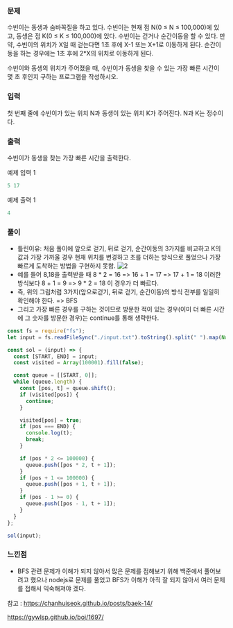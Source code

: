 ### 문제
수빈이는 동생과 숨바꼭질을 하고 있다. 수빈이는 현재 점 N(0 ≤ N ≤ 100,000)에 있고, 동생은 점 K(0 ≤ K ≤ 100,000)에 있다. 수빈이는 걷거나 순간이동을 할 수 있다. 만약, 수빈이의 위치가 X일 때 걷는다면 1초 후에 X-1 또는 X+1로 이동하게 된다. 순간이동을 하는 경우에는 1초 후에 2*X의 위치로 이동하게 된다.

수빈이와 동생의 위치가 주어졌을 때, 수빈이가 동생을 찾을 수 있는 가장 빠른 시간이 몇 초 후인지 구하는 프로그램을 작성하시오.

### 입력
첫 번째 줄에 수빈이가 있는 위치 N과 동생이 있는 위치 K가 주어진다. N과 K는 정수이다.

### 출력
수빈이가 동생을 찾는 가장 빠른 시간을 출력한다.

예제 입력 1 
```jsx
5 17
```

예제 출력 1 
```jsx
4
```
### 풀이 
- 틀린이유: 처음 풀이에 앞으로 걷기, 뒤로 걷기, 순간이동의 3가지를 비교하고 K의 값과 가장 가까울 경우 현재 위치를 변경하고 초를 더하는 방식으로 풀었으나 가장 빠르게 도착하는 방법을 구현하지 못함.
![2](https://user-images.githubusercontent.com/67263146/134632196-898efef3-0c0b-47af-b676-023f3816a075.png)
- 예를 들어 8,18을 출력받을 때 8 * 2 = 16 => 16 + 1 = 17 => 17 + 1 = 18 이러한 방식보다 8 + 1 = 9 => 9 * 2 = 18 이 경우가 더 빠르다.
- 즉, 위의 그림처럼 3가지(앞으로걷기, 뒤로 걷기, 순간이동)의 방식 전부를 일일히 확인해야 한다. => BFS
- 그리고 가장 빠른 경우를 구하는 것이므로 방문한 적이 있는 경우(이미 더 빠른 시간에 그 숫자를 방문한 경우)는 continue를 통해 생략한다.

```jsx
const fs = require("fs");
let input = fs.readFileSync("./input.txt").toString().split(" ").map(Number);

const sol = (input) => {
  const [START, END] = input;
  const visited = Array(100001).fill(false);

  const queue = [[START, 0]];
  while (queue.length) {
    const [pos, t] = queue.shift();
    if (visited[pos]) {
      continue;
    }

    visited[pos] = true;
    if (pos === END) {
      console.log(t);
      break;
    }

    if (pos * 2 <= 100000) {
      queue.push([pos * 2, t + 1]);
    }
    if (pos + 1 <= 100000) {
      queue.push([pos + 1, t + 1]);
    }
    if (pos - 1 >= 0) {
      queue.push([pos - 1, t + 1]);
    }
  }
};

sol(input);
```

### 느낀점
- BFS 관련 문제가 이해가 되지 않아서 많은 문제를 접해보기 위해 백준에서 풀어보려고 했으나 nodejs로 문제를 풀었고 BFS가 이해가 아직 잘 되지 않아서 여러 문제를 접해서 익숙해져야 겠다.

참고 : <a href="https://chanhuiseok.github.io/posts/baek-14/">https://chanhuiseok.github.io/posts/baek-14/</a>

<a href="https://gywlsp.github.io/boj/1697/">https://gywlsp.github.io/boj/1697/</a>
